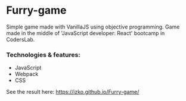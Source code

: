 # Furry-game

Simple game made with VanillaJS using objective programming. Game made in the middle of 'JavaScript developer: React' bootcamp in CodersLab.

### Technologies & features:
* JavaScript
* Webpack
* CSS

See the result here: https://izko.github.io/Furry-game/
